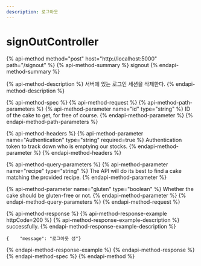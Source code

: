 ```yaml
---
description: 로그아웃
---
```


# signOutController

{% api-method method="post" host="http://localhost:5000" path="/signout" %}
{% api-method-summary %}
signout
{% endapi-method-summary %}

{% api-method-description %}
서버에 있는 로그인 세션을 삭제한다.
{% endapi-method-description %}

{% api-method-spec %}
{% api-method-request %}
{% api-method-path-parameters %}
{% api-method-parameter name="id" type="string" %}
ID of the cake to get, for free of course.
{% endapi-method-parameter %}
{% endapi-method-path-parameters %}

{% api-method-headers %}
{% api-method-parameter name="Authentication" type="string" required=true %}
Authentication token to track down who is emptying our stocks.
{% endapi-method-parameter %}
{% endapi-method-headers %}

{% api-method-query-parameters %}
{% api-method-parameter name="recipe" type="string" %}
The API will do its best to find a cake matching the provided recipe.
{% endapi-method-parameter %}

{% api-method-parameter name="gluten" type="boolean" %}
Whether the cake should be gluten-free or not.
{% endapi-method-parameter %}
{% endapi-method-query-parameters %}
{% endapi-method-request %}

{% api-method-response %}
{% api-method-response-example httpCode=200 %}
{% api-method-response-example-description %}
successfully.
{% endapi-method-response-example-description %}

```
{    "message": "로그아웃 성"}
```
{% endapi-method-response-example %}
{% endapi-method-response %}
{% endapi-method-spec %}
{% endapi-method %}



